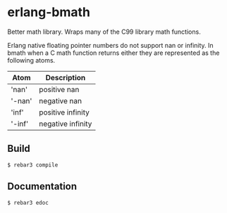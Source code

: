 erlang-bmath
=====

Better math library. Wraps many of the C99 library math functions. 

Erlang native floating pointer numbers do not support nan or infinity. In bmath when a C math function returns either they are represented as the following atoms.

| Atom   | Description       |
| ------ | ----------------- |
| 'nan'  | positive nan      |
| '-nan' | negative nan      |
| 'inf'  | positive infinity |
| '-inf' | negative infinity |

Build
-----

    $ rebar3 compile

Documentation
----
    $ rebar3 edoc

